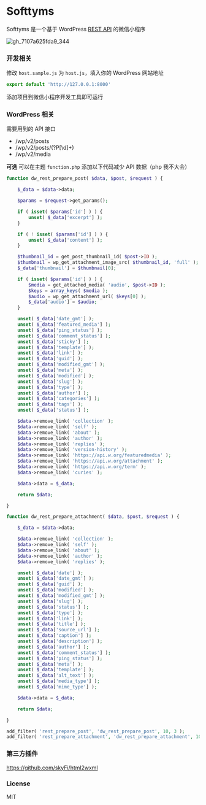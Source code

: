 # Softtyms

Softtyms 是一个基于 WordPress [REST API](https://developer.wordpress.org/rest-api/) 的微信小程序

![gh_7107a625fda9_344](https://user-images.githubusercontent.com/2193211/42122301-3b0b4ba4-7c72-11e8-80a0-f7b62ae03f9b.jpg)

### 开发相关

修改 `host.sample.js` 为 `host.js`，填入你的 WordPress 网站地址

```js
export default 'http://127.0.0.1:8000'
```

添加项目到微信小程序开发工具即可运行

### WordPress 相关

需要用到的 API 接口

- /wp/v2/posts
- /wp/v2/posts/(?P<id>[\d]+)
- /wp/v2/media

**可选** 可以在主题 `function.php` 添加以下代码减少 API 数据（php 我不大会）

```php
function dw_rest_prepare_post( $data, $post, $request ) {

	$_data = $data->data;

	$params = $request->get_params();

	if ( isset( $params['id'] ) ) {
		unset( $_data['excerpt'] );
	}

	if ( ! isset( $params['id'] ) ) {
		unset( $_data['content'] );
	}

	$thumbnail_id = get_post_thumbnail_id( $post->ID );
	$thumbnail = wp_get_attachment_image_src( $thumbnail_id, 'full' );
   	$_data['thumbnail'] = $thumbnail[0];

	if ( isset( $params['id'] ) ) {
		$media = get_attached_media( 'audio', $post->ID );
		$keys = array_keys( $media );
		$audio = wp_get_attachment_url( $keys[0] );
		$_data['audio'] = $audio;
	}

	unset( $_data['date_gmt'] );
	unset( $_data['featured_media'] );
	unset( $_data['ping_status'] );
	unset( $_data['comment_status'] );
	unset( $_data['sticky'] );
	unset( $_data['template'] );
	unset( $_data['link'] );
	unset( $_data['guid'] );
	unset( $_data['modified_gmt'] );
	unset( $_data['meta'] );
	unset( $_data['modified'] );
	unset( $_data['slug'] );
	unset( $_data['type'] );
	unset( $_data['author'] );
    unset( $_data['categories'] );
	unset( $_data['tags'] );
	unset( $_data['status'] );

    $data->remove_link( 'collection' );
    $data->remove_link( 'self' );
    $data->remove_link( 'about' );
    $data->remove_link( 'author' );
    $data->remove_link( 'replies' );
    $data->remove_link( 'version-history' );
    $data->remove_link( 'https://api.w.org/featuredmedia' );
    $data->remove_link( 'https://api.w.org/attachment' );
    $data->remove_link( 'https://api.w.org/term' );
    $data->remove_link( 'curies' );

	$data->data = $_data;

	return $data;

}

function dw_rest_prepare_attachment( $data, $post, $request ) {

	$_data = $data->data;

    $data->remove_link( 'collection' );
    $data->remove_link( 'self' );
    $data->remove_link( 'about' );
    $data->remove_link( 'author' );
    $data->remove_link( 'replies' );

	unset( $_data['date'] );
	unset( $_data['date_gmt'] );
	unset( $_data['guid'] );
	unset( $_data['modified'] );
	unset( $_data['modified_gmt'] );
	unset( $_data['slug'] );
	unset( $_data['status'] );
	unset( $_data['type'] );
	unset( $_data['link'] );
	unset( $_data['title'] );
	unset( $_data['source_url'] );
	unset( $_data['caption'] );
	unset( $_data['description'] );
	unset( $_data['author'] );
	unset( $_data['comment_status'] );
	unset( $_data['ping_status'] );
	unset( $_data['meta'] );
	unset( $_data['template'] );
	unset( $_data['alt_text'] );
	unset( $_data['media_type'] );
	unset( $_data['mime_type'] );

	$data->data = $_data;

	return $data;

}

add_filter( 'rest_prepare_post', 'dw_rest_prepare_post', 10, 3 );
add_filter( 'rest_prepare_attachment', 'dw_rest_prepare_attachment', 10, 3 );
```

### 第三方插件

https://github.com/skyFi/html2wxml


### License

MIT
